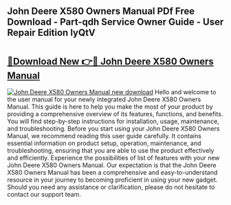 ## John Deere X580 Owners Manual PDf Free Download - Part-qdh Service Owner Guide - User Repair Edition lyQtV

# <h2><a href="http://bc95864.oget.top/?id=John+Deere+X580+Owners+Manual">🔗Download New 👉🔴 John Deere X580 Owners Manual</a></h2>

[![John Deere X580 Owners Manual new download](https://i.imgur.com/5g1atiW.png)](http://bc95864.oget.top/?id=John+Deere+X580+Owners+Manual)
Hello and welcome to the user manual for your newly integrated John Deere X580 Owners Manual. This guide is here to help you make the most of your product by providing a comprehensive overview of its features, functions, and benefits. You will find step-by-step instructions for installation, usage, maintenance, and troubleshooting. Before you start using your John Deere X580 Owners Manual, we recommend reading this user guide carefully. It contains essential information on product setup, operation, maintenance, and troubleshooting, ensuring that you are able to use the product effectively and efficiently. Experience the possibilities of list of features with your new John Deere X580 Owners Manual. Our expectation is that the John Deere X580 Owners Manual has been a comprehensive and easy-to-understand resource in your journey to becoming proficient in using your new gadget. Should you need any assistance or clarification, please do not hesitate to contact our support team.
